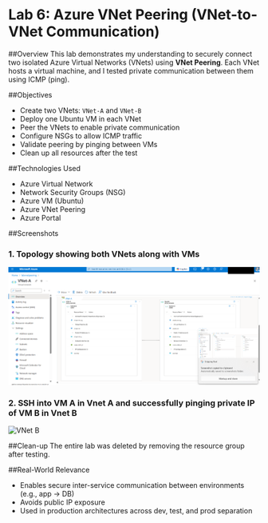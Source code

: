 # Lab 6: Azure VNet Peering (VNet-to-VNet Communication)

##Overview
This lab demonstrates my understanding to securely connect two isolated Azure Virtual Networks (VNets) using **VNet Peering**. Each VNet hosts a virtual machine, and I tested private communication between them using ICMP (ping).

##Objectives
- Create two VNets: `VNet-A` and `VNet-B`
- Deploy one Ubuntu VM in each VNet
- Peer the VNets to enable private communication
- Configure NSGs to allow ICMP traffic
- Validate peering by pinging between VMs
- Clean up all resources after the test

##Technologies Used
- Azure Virtual Network
- Network Security Groups (NSG)
- Azure VM (Ubuntu)
- Azure VNet Peering
- Azure Portal

##Screenshots

### 1. Topology showing both VNets along with VMs 
![VNet A](VnetA-and-VnetB-Network-Topology.png)

### 2. SSH into VM A in Vnet A and successfully pinging private IP of VM B in Vnet B 
![VNet B](vnet-peering-ping-successvnet-b-created.png)

##Clean-up
The entire lab was deleted by removing the resource group after testing.

##Real-World Relevance
- Enables secure inter-service communication between environments (e.g., app → DB)
- Avoids public IP exposure
- Used in production architectures across dev, test, and prod separation
